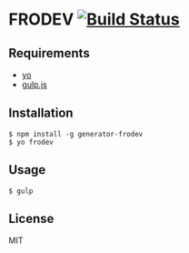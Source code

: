 # FRODEV [![Build Status](https://travis-ci.org/Kristories/generator-frodev.svg?branch=master)](https://travis-ci.org/Kristories/generator-frodev)

## Requirements

- [yo](https://github.com/yeoman/yo)
- [gulp.js](https://github.com/gulpjs/gulp/)
 

## Installation

```
$ npm install -g generator-frodev
$ yo frodev
```

## Usage
```
$ gulp
```

## License

MIT

